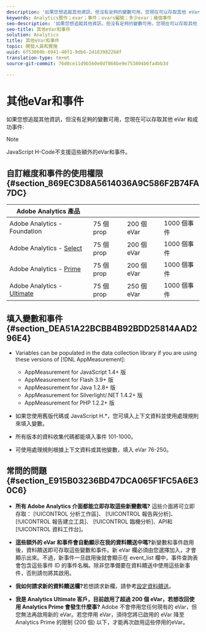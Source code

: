 ```yaml
---
description: '如果您想追蹤其他資訊，但沒有足夠的變數可用，您現在可以存取其他 eVar 和成功事件 '
keywords: Analytics實作；evar；事件；evars編號；多少evar；幾個事件
seo-description: '如果您想追蹤其他資訊，但沒有足夠的變數可用，您現在可以存取其他 eVar 和成功事件 '
seo-title: 其他eVar和事件
solution: Analytics
title: 其他eVar和事件
topic: 開發人員和實施
uuid: 6f53069b-6941-40f1-9db6-2d1839822b8f
translation-type: tm+mt
source-git-commit: 76d0ce11d9b560e0df866be9e753804b6fa4bb3d

---
```



# 其他eVar和事件

如果您想追蹤其他資訊，但沒有足夠的變數可用，您現在可以存取其他 eVar 和成功事件:

>[!NOTE]
>
>JavaScript H-Code不支援這些額外的eVar和事件。

## 自訂維度和事件的使用權限 {#section_869EC3D8A5614036A9C586F2B74FA7DC}

| Adobe Analytics 產品 |  |  |  |
|---|---|---|---|
| Adobe Analytics - Foundation | 75 個 prop | 200 個 eVar | 1000 個事件 |
| Adobe Analytics - [Select](https://www.adobe.com/data-analytics-cloud/analytics/select.html) | 75 個 prop | 200 個 eVar | 1000 個事件 |
| Adobe Analytics - [Prime](https://www.adobe.com/data-analytics-cloud/analytics/prime.html) | 75 個 prop | 200 個 eVar | 1000 個事件 |
| Adobe Analytics - [Ultimate](https://www.adobe.com/data-analytics-cloud/analytics/ultimate.html) | 75 個 prop | 250 個 eVar | 1000 個事件 |

## 填入變數和事件 {#section_DEA51A22BCBB4B92BDD25814AAD296E4}

* Variables can be populated in the data collection library if you are using these versions of [!DNL AppMeasurement]:

   * AppMeasurement for JavaScript 1.4+ 版
   * AppMeasurement for Flash 3.9+ 版
   * AppMeasurement for Java 1.2.8+ 版
   * AppMeasurement for Silverlight/.NET 1.4.2+ 版
   * AppMeasurement for PHP 1.2.2+ 版

* 如果您使用舊版代碼或 JavaScript H.*，您可填入上下文資料並使用處理規則來填入變數。
* 所有版本的資料收集代碼都能填入事件 101-1000。
* 可使用處理規則根據上下文資料或其他變數，填入 eVar 76-250。

## 常問的問題 {#section_E915B03236BD47DCA065F1FC5A6E30C6}

* **所有 Adobe Analytics 介面都能立即存取這些新變數嗎?** 這些介面將可立即存取： [!UICONTROL 分析工作區]、 [!UICONTROL 報告與分析]、 [!UICONTROL 報告建立工具]、 [!UICONTROL 臨機分析]、API和 [!UICONTROL 資料工作台]。

* **這些額外的 eVar 和事件會自動顯示在我的資料饋送中嗎?**&#x200B;新變數和事件啟用後，資料饋送即可存取這些變數和事件。新 eVar 欄必須由您選擇加入，才會顯示出來。不過，新事件一旦啟用後就會顯示在 event_list 欄中，事件查詢表會包含這些事件 ID 的事件名稱。除非您準備要在資料饋送中使用這些新事件，否則請勿將其啟用。

* **我如何請求新的資料饋送欄?**&#x200B;若想請求新欄，請參考[設定資料饋送](https://marketing.adobe.com/resources/help/en_US/sc/clickstream/datafeeds_configure.html)。

* **我是 Analytics Ultimate 客戶，目前啟用了超過 200 個 eVar，若想改回使用 Analytics Prime 會發生什麼事?** Adobe 不會停用您任何現有的 eVar，但您無法再啟用新的 eVar。若您停用 eVar，須待您將已啟用的 eVar 降至 Analytics Prime 的限制 (200 個) 以下，才能再次啟用這些停用的eVar。

